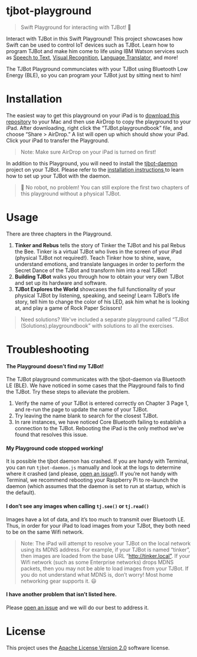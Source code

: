 # tjbot-playground

> Swift Playground for interacting with TJBot! 🤖

Interact with TJBot in this Swift Playground! This project showcases how Swift can be used to control IoT devices such as TJBot. Learn how to program TJBot and make him come to life using IBM Watson services such as [Speech to Text](https://www.ibm.com/watson/developercloud/speech-to-text.html), [Visual Recognition](https://www.ibm.com/watson/developercloud/visual-recognition.html), [Language Translator](https://www.ibm.com/watson/developercloud/language-translator.html), and more!

The TJBot Playground communciates with your TJBot using Bluetooth Low Energy (BLE), so you can program your TJBot just by sitting next to him!

# Installation

The easiest way to get this playground on your iPad is to [download this repository](https://github.com/jweisz/tjbot-playground/archive/master.zip) to your Mac and then use AirDrop to copy the playground to your iPad. After downloading, right click the “TJBot.playgroundbook” file, and choose “Share > AirDrop.” A list will open up which should show your iPad. Click your iPad to transfer the Playground.

> Note: Make sure AirDrop on your iPad is turned on first!

In addition to this Playground, you will need to install the [tjbot-daemon](https://github.com/jweisz/tjbot-daemon) project on your TJBot. Please refer to the [installation instructions ](https://github.com/jweisz/tjbot-daemon/blob/master/README.md) to learn how to set up your TJBot with the daemon.

>  🤖 No robot, no problem! You can still explore the first two chapters of this playground without a physical TJBot.

# Usage

There are three chapters in the Playground.

1. **Tinker and Rebus** tells the story of Tinker the TJBot and his pal Rebus the Bee. Tinker is a virtual TJBot who lives in the screen of your iPad (physical TJBot not required!). Teach Tinker how to shine, wave, understand emotions, and translate languages in order to perform the Secret Dance of the TJBot and transform him into a real TJBot!
2. **Building TJBot** walks you through how to obtain your very own TJBot and set up its hardware and software.
3. **TJBot Explores the World** showcases the full functionality of your physical TJBot by listening, speaking, and seeing! Learn TJBot’s life story, tell him to change the color of his LED, ask him what he is looking at, and play a game of Rock Paper Scissors!

> Need solutions? We've included a separate playground called “TJBot (Solutions).playgroundbook” with solutions to all the exercises.

# Troubleshooting

#### The Playground doesn’t find my TJBot!

The TJBot playground communicates with the tjbot-daemon via Bluetooth LE (BLE). We have noticed in some cases that the Playground fails to find the TJBot. Try these steps to alleviate the problem.

1. Verify the name of your TJBot is entered correctly on Chapter 3 Page 1, and re-run the page to update the name of your TJBot.
2. Try leaving the name blank to search for the closest TJBot.
3. In rare instances, we have noticed Core Bluetooth failing to establish a connection to the TJBot. Rebooting the iPad is the only method we’ve found that resolves this issue.

#### My Playground code stopped working!

It is possible the tjbot daemon has crashed. If you are handy with  Terminal, you can run `tjbot-daemon.js` manually and look at the logs to determine where it crashed (and please, [open an issue](https://github.com/jweisz/tjbot-daemon/issues)!). If you’re not handy with Terminal, we recommend rebooting your Raspberry Pi to re-launch the daemon (which assumes that the daemon is set to run at startup, which is the default).

#### I don’t see any images when calling `tj.see()` or `tj.read()`

Images have a lot of data, and it’s too much to transmit over Bluetooth LE. Thus, in order for your iPad to load images from your TJBot, they both need to be on the same Wifi network.

> Note: The iPad will attempt to resolve your TJBot on the local network using its MDNS address. For example, if your TJBot is named “tinker”, then images are loaded from the base URL “http://tinker.local”. If your Wifi network (such as some Enterprise networks) drops MDNS packets, then you may not be able to load images from your TJBot. If you do not understand what MDNS is, don’t worry! Most home networking gear supports it. 😃

#### I have another problem that isn’t listed here.

Please  [open an issue](https://github.com/jweisz/tjbot-playground/issues) and we will do our best to address it.

# License
This project uses the [Apache License Version 2.0](LICENSE) software license.

